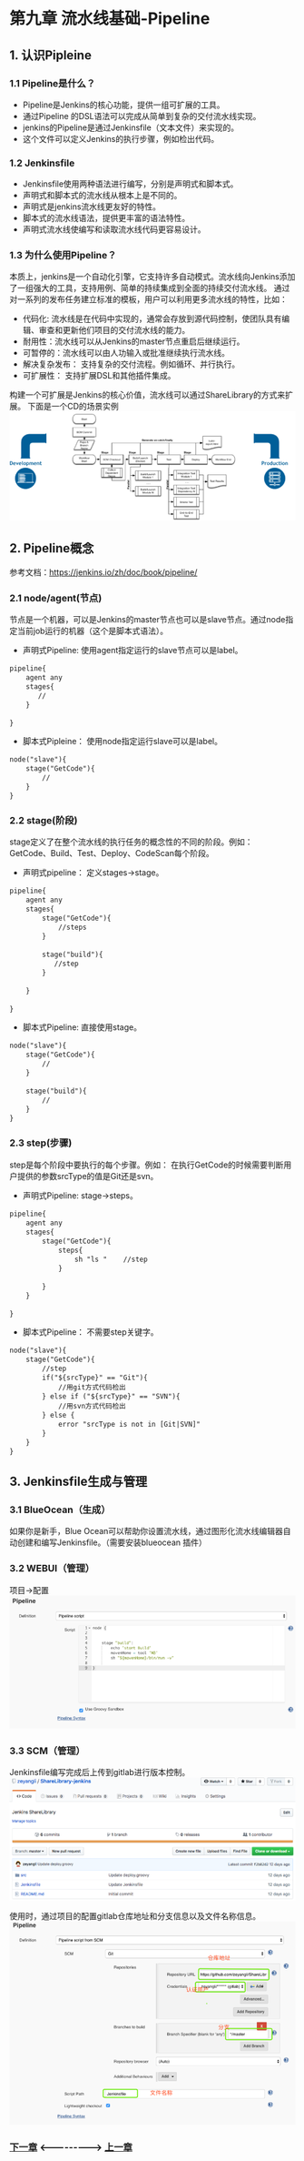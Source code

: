 # 第九章 流水线基础-Pipeline
## 1. 认识Pipleine

### 1.1 Pipeline是什么？

- Pipeline是Jenkins的核心功能，提供一组可扩展的工具。
- 通过Pipeline 的DSL语法可以完成从简单到复杂的交付流水线实现。
- jenkins的Pipeline是通过Jenkinsfile（文本文件）来实现的。
- 这个文件可以定义Jenkins的执行步骤，例如检出代码。

### 1.2 Jenkinsfile

- Jenkinsfile使用两种语法进行编写，分别是声明式和脚本式。
- 声明式和脚本式的流水线从根本上是不同的。
- 声明式是jenkins流水线更友好的特性。
- 脚本式的流水线语法，提供更丰富的语法特性。
- 声明式流水线使编写和读取流水线代码更容易设计。


### 1.3 为什么使用Pipeline？

本质上，jenkins是一个自动化引擎，它支持许多自动模式。流水线向Jenkins添加了一组强大的工具，支持用例、简单的持续集成到全面的持续交付流水线。
通过对一系列的发布任务建立标准的模板，用户可以利用更多流水线的特性，比如：

- 代码化: 流水线是在代码中实现的，通常会存放到源代码控制，使团队具有编辑、审查和更新他们项目的交付流水线的能力。
- 耐用性：流水线可以从Jenkins的master节点重启后继续运行。
- 可暂停的：流水线可以由人功输入或批准继续执行流水线。
- 解决复杂发布： 支持复杂的交付流程。例如循环、并行执行。
- 可扩展性： 支持扩展DSL和其他插件集成。 

构建一个可扩展是Jenkins的核心价值，流水线可以通过ShareLibrary的方式来扩展。
下面是一个CD的场景实例
![管理页面](static/image/09/01-pipeline1.png)


## 2. Pipeline概念
参考文档：https://jenkins.io/zh/doc/book/pipeline/ 
### 2.1 node/agent(节点)
节点是一个机器，可以是Jenkins的master节点也可以是slave节点。通过node指定当前job运行的机器（这个是脚本式语法）。

- 声明式Pipeline: 使用agent指定运行的slave节点可以是label。

```
pipeline{
    agent any
    stages{
       //    
    }

}

```

- 脚本式Pipleine： 使用node指定运行slave可以是label。

```
node("slave"){
    stage("GetCode"){
        //
    }
}
```

### 2.2 stage(阶段)
stage定义了在整个流水线的执行任务的概念性的不同的阶段。例如： GetCode、Build、Test、Deploy、CodeScan每个阶段。

- 声明式pipeline： 定义stages->stage。

```
pipeline{
    agent any
    stages{
        stage("GetCode"){
            //steps  
        }
        
        stage("build"){
           //step
        }
    
    }

}

```

- 脚本式Pipeline: 直接使用stage。

```
node("slave"){
    stage("GetCode"){
        //
    }
    
    stage("build"){
        //
    }
}

```

### 2.3 step(步骤)
step是每个阶段中要执行的每个步骤。例如： 在执行GetCode的时候需要判断用户提供的参数srcType的值是Git还是svn。

- 声明式Pipeline: stage->steps。

```
pipeline{
    agent any
    stages{
        stage("GetCode"){
            steps{ 
                sh "ls "    //step
            }
        
        }    
    }

}

```

- 脚本式Pipeline： 不需要step关键字。

```
node("slave"){
    stage("GetCode"){
        //step
        if("${srcType}" == "Git"){
            //用git方式代码检出
        } else if ("${srcType}" == "SVN"){
            //用svn方式代码检出
        } else {
            error "srcType is not in [Git|SVN]"
        }
    }
}

```

## 3. Jenkinsfile生成与管理
### 3.1 BlueOcean（生成）
如果你是新手，Blue Ocean可以帮助你设置流水线，通过图形化流水线编辑器自动创建和编写Jenkinsfile。（需要安装blueocean 插件）


### 3.2 WEBUI（管理）
项目->配置
![管理页面](static/image/09/01-pipeline2.png)


### 3.3 SCM（管理）
Jenkinsfile编写完成后上传到gitlab进行版本控制。
![管理页面](static/image/09/01-pipeline3.png)

使用时，通过项目的配置gitlab仓库地址和分支信息以及文件名称信息。
![管理页面](static/image/09/01-pipeline4.png)







### [下一章](./第十章-流水线实践(二).md)    <--------->  [上一章](./第八章-集成Jenkins(四).md)